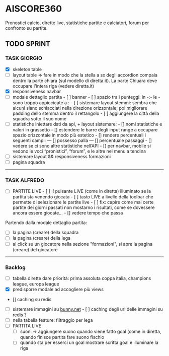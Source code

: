 #  AISCORE360

Pronostici calcio, dirette live, statistiche partite e calciatori, forum per confronto su partite.

## TODO SPRINT

### TASK GIORGIO
- [x] skeleton table
- [ ] layout table  => fare in modo che la stella a sx degli accordion compaia dentro la parte chiara (sul modello di diretta.it). La parte Chiuara deve occupare l'intera riga (vedere diretta.it)
- [x] responsiveness navbar
- [ ] modale dettaglio partita
      - [ ] banner
        - [ ] spazio tra i punteggi: in -:- le - sono troppo appiccicate a :
        - [ ] sistemare layout stemmi: sembra che alcuni siano schiacciati nella direzione orizzontale; poi migliorare padding dello stemma dentro il rettangolo
        - [ ] aggiungere la città della squadra sotto il suo nome
- [ ] statistiche iniettare dati da api, + layout sistemare: 
      - [] nomi statistiche e valori in grassetto
      - [] estendere le barre degli input range a occupare spazio orizzontale in modo più estetico
      - [] rendere percentuali i seguenti campi: 
      — [] possesso palla
      — [] percentuale passaggi
      - [] vedere se ci sono altre statistiche nell’API
      - [] per navbar, mobile si vedono le voci “pronistici”, “forum”, e le altre nel menu a tendina
- [ ] sistemare layout && responsiveness formazioni
- [ ] pagina squadra
---

### TASK ALFREDO

- [ ] PARTITE LIVE
      - [ ] !! pulsante LIVE (come in diretta) illuminato se la partita sta venendo giocata
      - [ ] tasto LIVE a livello della toolbar che permette di selezionare le partite live
      - [ ] fix: capire come mai certe partite dei giorni passati non mostarno i risultati, come se dovessere ancora essere giocate…
      - []  vedere tempo che passa
  
Partendo dalla modale dettaglio partita:
- [ ] la pagina (creare) della squadra
- [ ] la pagina (creare) della lega
- [ ] al click su un giocatore nella sezione "formazioni", si apre la pagina (creare) del giocatore

---

### Backlog
- [ ] tabella dirette dare priorità: prima assoluta coppa italia, champions league, europa league
- [x] predisporre modale ad accogliere più views
- [] caching su redis 
- [ ] sistemare immagini su [bunny.net](https://bunny.net)
      - [ ] caching degli url delle immagini su redis ? 
- [ ] nella tabella feature: filtraggio per lega
- [ ] PARTITA LIVE
  - [ ]  suoni → aggiungere suono quando viene fatto goal (come in diretta, quando finisce partita fare suono fischio 
  - [ ]  quando sta per esserci un  goal mostrare scritta goal e illuminare la riga
